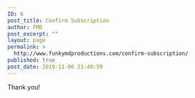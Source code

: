 ```yaml
---
ID: 6
post_title: Confirm Subscription
author: FMD
post_excerpt: ""
layout: page
permalink: >
  http://www.funkymdproductions.com/confirm-subscription/
published: true
post_date: 2019-11-06 21:40:59
---
```

Thank you!